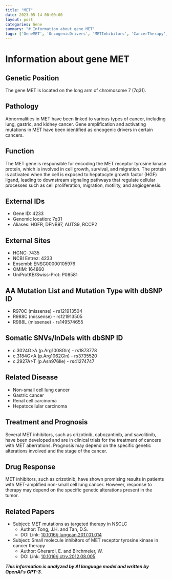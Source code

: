 ```yaml
---
title: "MET"
date: 2023-05-14 00:00:00
layout: post
categories: Gene
summary: "# Information about gene MET"
tags: ['GeneMET', 'OncogenicDrivers', 'METInhibitors', 'CancerTherapy', 'NSCLC', 'DrugResponse', 'Prognosis', 'GeneticAlterations']
---
```


# Information about gene MET

## Genetic Position
The gene MET is located on the long arm of chromosome 7 (7q31).

## Pathology
Abnormalities in MET have been linked to various types of cancer, including lung, gastric, and kidney cancer. Gene amplification and activating mutations in MET have been identified as oncogenic drivers in certain cancers.

## Function
The MET gene is responsible for encoding the MET receptor tyrosine kinase protein, which is involved in cell growth, survival, and migration. The protein is activated when the cell is exposed to hepatocyte growth factor (HGF) ligand, leading to downstream signaling pathways that regulate cellular processes such as cell proliferation, migration, motility, and angiogenesis.

## External IDs
- Gene ID: 4233
- Genomic location: 7q31
- Aliases: HGFR, DFNB97, AUTS9, RCCP2

## External Sites
- HGNC: 7435
- NCBI Entrez: 4233
- Ensembl: ENSG00000105976
- OMIM: 164860
- UniProtKB/Swiss-Prot: P08581

## AA Mutation List and Mutation Type with dbSNP ID
- R970C (missense) - rs121913504
- R988C (missense) - rs121913505
- R988L (missense) - rs149574655

## Somatic SNVs/InDels with dbSNP ID
- c.3024G>A (p.Arg1008Gln) - rs1873778
- c.3184G>A (p.Arg1062Gln) - rs3735520
- c.2927A>T (p.Asn976Ile) - rs41274747

## Related Disease
- Non-small cell lung cancer
- Gastric cancer
- Renal cell carcinoma
- Hepatocellular carcinoma

## Treatment and Prognosis
Several MET inhibitors, such as crizotinib, cabozantinib, and savolitinib, have been developed and are in clinical trials for the treatment of cancers with MET aberrations. Prognosis may depend on the specific genetic alterations involved and the stage of the cancer.

## Drug Response
MET inhibitors, such as crizotinib, have shown promising results in patients with MET-amplified non-small cell lung cancer. However, response to therapy may depend on the specific genetic alterations present in the tumor.

## Related Papers
- Subject: MET mutations as targeted therapy in NSCLC
  - Author: Tong, J.H. and Tan, D.S.
  - DOI Link: [10.1016/j.lungcan.2017.01.014]([Click](https://doi.org/10.1016/j.lungcan.2017.01.014))
- Subject: Small molecule inhibitors of MET receptor tyrosine kinase in cancer therapy
  - Author: Gherardi, E. and Birchmeier, W.
  - DOI Link: [10.1016/j.ctrv.2012.08.005]([Click](https://doi.org/10.1016/j.ctrv.2012.08.005))

**_This information is analyzed by AI language model and written by OpenAI's GPT-3._**